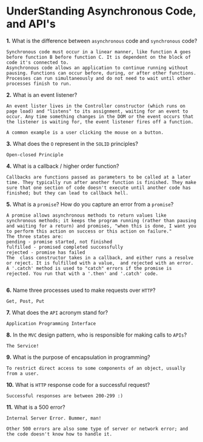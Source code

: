 # UnderStanding Asynchronous Code, and API's

**1.** What is the difference between `asynchronous` code and `synchronous` code?
<!-- enter you answer in the space below -->
```
Synchronous code must occur in a linear manner, like function A goes before function B before function C. It is dependent on the block of code it's connected to.
Asynchronous code allows an application to continue running without pausing. Functions can occur before, during, or after other functions. Processes can run simultaneously and do not need to wait until other processes finish to run.
```


**2.** What is an event listener?
<!-- enter you answer in the space below -->
```
An event lister lives in the Controller constructor (which runs on page load) and "listens" to its assignment, waiting for an event to occur. Any time something changes in the DOM or the event occurs that the listener is waiting for, the event listener fires off a function.

A common example is a user clicking the mouse on a button.
```


**3.** What does the `O` represent in the `SOLID` principles?
<!-- enter you answer in the space below -->
```
Open-closed Principle
```


**4.** What is a callback / higher order function?
<!-- enter you answer in the space below -->
```
Callbacks are functions passed as parameters to be called at a later time. They typically run after another function is finished. They make sure that one section of code doesn't execute until another code has finished; but they can lead to callback hell.

```


**5.** What is a `promise`? How do you capture an error from a `promise`?
<!-- enter you answer in the space below -->
```
A promise allows asynchronous methods to return values like synchronous methods; it keeps the program running (rather than pausing and waiting for a return) and promises, "when this is done, I want you to perform this action on success or this action on failure."
The three states are:
pending - promise started, not finished
fulfilled - promised completed successfully
rejected - promise has failed
The  class constructor takes in a callback, and either runs a resolve or reject. It is fulfilled with a value,  and rejected with an error.
A '.catch' method is used to "catch" errors if the promise is rejected. You run that with a '.then' and '.catch' code.


```
**6.** Name three processes used to make requests over `HTTP`?
<!-- enter you answer in the space below -->
```
Get, Post, Put
```


**7.** What does the `API` acronym stand for?
<!-- enter you answer in the space below -->
```
Application Programming Interface 

```


**8.** In the `MVC` design pattern, who is responsible for making calls to `APIs`?
<!-- enter you answer in the space below -->
```
The Service!
```


**9.** What is the purpose of encapsulation in programming?
<!-- enter you answer in the space below -->
```
To restrict direct access to some components of an object, usually from a user.
```


**10.** What is `HTTP` response code for a successful request?
<!-- enter you answer in the space below -->
```
Successful responses are between 200-299 :)
```


**11.** What is a 500 error?
<!-- enter you answer in the space below -->
```
Internal Server Error. Bummer, man!

Other 500 errors are also some type of server or network error; and the code doesn't know how to handle it.

```